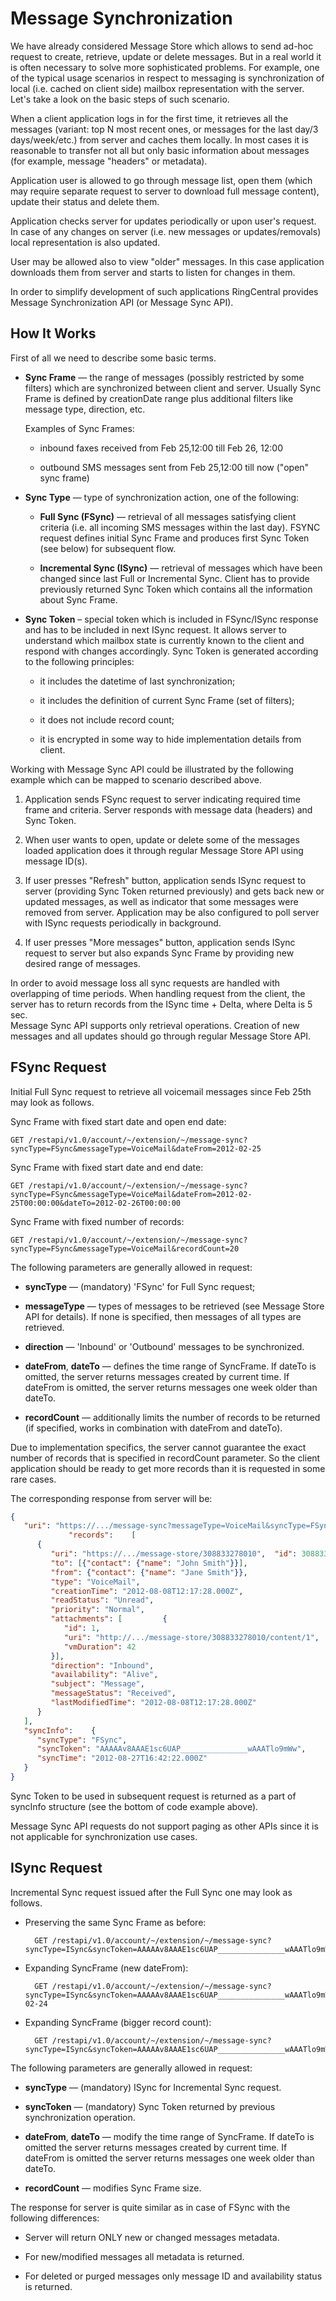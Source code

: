 # Message Synchronization

We have already considered Message Store which allows to send ad-hoc request to create, retrieve, update or delete messages. But in a real world it is often necessary to solve more sophisticated problems. For example, one of the typical usage scenarios in respect to messaging is synchronization of local (i.e. cached on client side) mailbox representation with the server. Let's take a look on the basic steps of such scenario.

When a client application logs in for the first time, it retrieves all the messages (variant: top N most recent ones, or messages for the last day/3 days/week/etc.) from server and caches them locally. In most cases it is reasonable to transfer not all but only basic information about messages (for example, message "headers" or metadata).

Application user is allowed to go through message list, open them (which may require separate request to server to download full message content), update their status and delete them.

Application checks server for updates periodically or upon user's request. In case of any changes on server (i.e. new messages or updates/removals) local representation is also updated. 

User may be allowed also to view "older" messages. In this case application downloads them from server and starts to listen for changes in them.

In order to simplify development of such applications RingCentral provides Message Synchronization API (or Message Sync API).

## How It Works

First of all we need to describe some basic terms.

-   **Sync Frame** — the range of messages (possibly restricted by some filters) which are synchronized between client and server. Usually Sync Frame is defined by creationDate range plus additional filters like message type, direction, etc.

    Examples of Sync Frames:

    - inbound faxes received from Feb 25,12:00 till Feb 26, 12:00

    - outbound SMS messages sent from Feb 25,12:00 till now ("open" sync frame)

-   **Sync Type** — type of synchronization action, one of the following:

    - **Full Sync (FSync)** — retrieval of all messages satisfying client criteria (i.e. all incoming SMS messages within the last day). FSYNC request defines initial Sync Frame and produces first Sync Token (see below) for subsequent flow.

    - **Incremental Sync (ISync)** — retrieval of messages which have been changed since last Full or Incremental Sync. Client has to provide previously returned Sync Token which contains all the information about Sync Frame.

-   **Sync Token** – special token which is included in FSync/ISync response and has to be included in next ISync request. It allows server to understand which mailbox state is currently known to the client and respond with changes accordingly. Sync Token is generated according to the following principles:

    - it includes the datetime of last synchronization;

    - it includes the definition of current Sync Frame (set of filters);

    - it does not include record count;

    - it is encrypted in some way to hide implementation details from client.

Working with Message Sync API could be illustrated by the following example which can be mapped to scenario described above.

1. Application sends FSync request to server indicating required time frame and criteria. Server responds with message data (headers) and Sync Token.

2. When user wants to open, update or delete some of the messages loaded application does it through regular Message Store API using message ID(s).

3. If user presses "Refresh" button, application sends ISync request to server (providing Sync Token returned previously) and gets back new or updated messages, as well as indicator that some messages were removed from server. Application may be also configured to poll server with ISync requests periodically in background.

4. If user presses "More messages" button, application sends ISync request to server but also expands Sync Frame by providing new desired range of messages.

<div class="alert alert-info" role="alert">
In order to avoid message loss all sync requests are handled with overlapping of time periods. When handling request from the client, the server has to return records from the ISync time + Delta, where Delta is 5 sec.
</div>

<div class="alert alert-info" role="alert">
Message Sync API supports only retrieval operations. Creation of new messages and all updates should go through regular Message Store API.
</div>

## FSync Request

Initial Full Sync request to retrieve all voicemail messages since Feb 25th may look as follows.

Sync Frame with fixed start date and open end date:

    GET /restapi/v1.0/account/~/extension/~/message-sync?syncType=FSync&messageType=VoiceMail&dateFrom=2012-02-25

Sync Frame with fixed start date and end date:

    GET /restapi/v1.0/account/~/extension/~/message-sync?syncType=FSync&messageType=VoiceMail&dateFrom=2012-02-25T00:00:00&dateTo=2012-02-26T00:00:00

Sync Frame with fixed number of records:

    GET /restapi/v1.0/account/~/extension/~/message-sync?syncType=FSync&messageType=VoiceMail&recordCount=20

The following parameters are generally allowed in request:

- **syncType** — (mandatory) 'FSync' for Full Sync request;

- **messageType** — types of messages to be retrieved (see Message Store API for details). If none is specified, then messages of all types are retrieved.

- **direction** — 'Inbound' or 'Outbound' messages to be synchronized.

- **dateFrom**, **dateTo** — defines the time range of SyncFrame. If dateTo is omitted, the server returns messages created by current time. If dateFrom is omitted, the server returns messages one week older than dateTo.

- **recordCount** — additionally limits the number of records to be returned (if specified, works in combination with dateFrom and dateTo).

<div class="alert alert-info" role="alert">
Due to implementation specifics, the server cannot guarantee the exact number of records that is specified in recordCount parameter. So the client application should be ready to get more records than it is requested in some rare cases.
</div>

The corresponding response from server will be:

```json
{
   "uri": "https://.../message-sync?messageType=VoiceMail&syncType=FSync&dateFrom=2012-02-25T00:00:00.000Z",
             "records":    [
      {
         "uri": "https://.../message-store/308833278010",  "id": 308833278010,
         "to": [{"contact": {"name": "John Smith"}}],
         "from": {"contact": {"name": "Jane Smith"}},
         "type": "VoiceMail",
         "creationTime": "2012-08-08T12:17:28.000Z",
         "readStatus": "Unread",
         "priority": "Normal",
         "attachments": [         {
            "id": 1,
            "uri": "http://.../message-store/308833278010/content/1",  "contentType": "audio/x-wav",
            "vmDuration": 42
         }],
         "direction": "Inbound",
         "availability": "Alive",
         "subject": "Message",
         "messageStatus": "Received",
         "lastModifiedTime": "2012-08-08T12:17:28.000Z"
      }
   ],
   "syncInfo":    {
      "syncType": "FSync",
      "syncToken": "AAAAAv8AAAE1sc6UAP_______________wAAATlo9mWw",
      "syncTime": "2012-08-27T16:42:22.000Z"
   }
}
```

Sync Token to be used in subsequent request is returned as a part of syncInfo structure (see the bottom of code example above).

<div class="alert alert-info" role="alert">
Message Sync API requests do not support paging as other APIs since it is not applicable for synchronization use cases.
</div>

## ISync Request

Incremental Sync request issued after the Full Sync one may look as follows.

- Preserving the same Sync Frame as before:

        GET /restapi/v1.0/account/~/extension/~/message-sync?syncType=ISync&syncToken=AAAAAv8AAAE1sc6UAP_______________wAAATlo9mWw

- Expanding SyncFrame (new dateFrom):

        GET /restapi/v1.0/account/~/extension/~/message-sync?syncType=ISync&syncToken=AAAAAv8AAAE1sc6UAP_______________wAAATlo9mWw&dateFrom=2012-02-24

- Expanding SyncFrame (bigger record count):

        GET /restapi/v1.0/account/~/extension/~/message-sync?syncType=ISync&syncToken=AAAAAv8AAAE1sc6UAP_______________wAAATlo9mWw&recordCount=30

The following parameters are generally allowed in request:

- **syncType** — (mandatory) ISync for Incremental Sync request.

- **syncToken** — (mandatory) Sync Token returned by previous synchronization operation.

- **dateFrom**, **dateTo** — modify the time range of SyncFrame. If dateTo is omitted the server returns messages created by current time. If dateFrom is omitted the server returns messages one week older than dateTo.

- **recordCount** — modifies Sync Frame size.

The response for server is quite similar as in case of FSync with the following differences:

- Server will return ONLY new or changed messages metadata.

- For new/modified messages all metadata is returned.

- For deleted or purged messages only message ID and availability status is returned.
